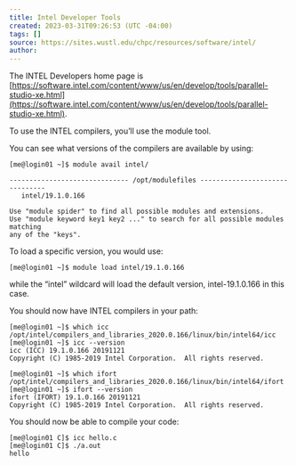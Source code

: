 ```yaml
---
title: Intel Developer Tools
created: 2023-03-31T09:26:53 (UTC -04:00)
tags: []
source: https://sites.wustl.edu/chpc/resources/software/intel/
author:
---
```


The INTEL Developers home page is [https://software.intel.com/content/www/us/en/develop/tools/parallel-studio-xe.html](https://software.intel.com/content/www/us/en/develop/tools/parallel-studio-xe.html).

To use the INTEL compilers, you’ll use the module tool.

You can see what versions of the compilers are available by using:

```
[me@login01 ~]$ module avail intel/

------------------------------ /opt/modulefiles -------------------------------
   intel/19.1.0.166

Use "module spider" to find all possible modules and extensions.
Use "module keyword key1 key2 ..." to search for all possible modules matching
any of the "keys".
```

To load a specific version, you would use:

```
[me@login01 ~]$ module load intel/19.1.0.166
```

while the “intel” wildcard will load the default version, intel-19.1.0.166 in this case.

You should now have INTEL compilers in your path:

```
[me@login01 ~]$ which icc
/opt/intel/compilers_and_libraries_2020.0.166/linux/bin/intel64/icc
[me@login01 ~]$ icc --version
icc (ICC) 19.1.0.166 20191121
Copyright (C) 1985-2019 Intel Corporation.  All rights reserved.

[me@login01 ~]$ which ifort
/opt/intel/compilers_and_libraries_2020.0.166/linux/bin/intel64/ifort
[me@login01 ~]$ ifort --version
ifort (IFORT) 19.1.0.166 20191121
Copyright (C) 1985-2019 Intel Corporation.  All rights reserved.
```

You should now be able to compile your code:

```
[me@login01 C]$ icc hello.c
[me@login01 C]$ ./a.out
hello
```
